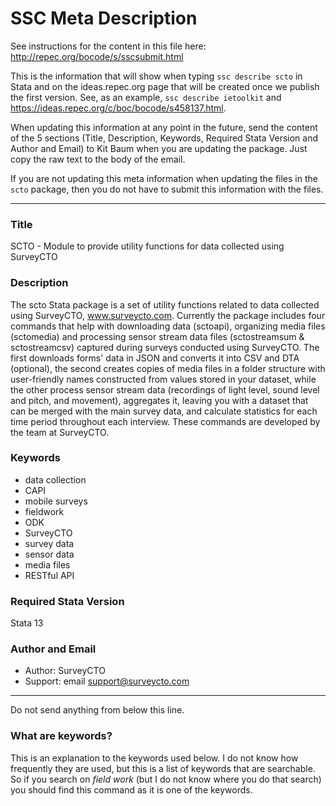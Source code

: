 # SSC Meta Description
See instructions for the content in this file here: http://repec.org/bocode/s/sscsubmit.html

This is the information that will show when typing `ssc describe scto` in Stata and on the ideas.repec.org page that will be created once we publish the first version. See, as an example, `ssc describe ietoolkit` and https://ideas.repec.org/c/boc/bocode/s458137.html.

When updating this information at any point in the future, send the content of the 5 sections (Title, Description, Keywords, Required Stata Version and Author and Email) to Kit Baum when you are updating the package. Just copy the raw text to the body of the email.

If you are not updating this meta information when updating the files in the `scto` package, then you do not have to submit this information with the files.

***

### Title
SCTO - Module to provide utility functions for data collected using SurveyCTO

### Description
The scto Stata package is a set of utility functions related to data collected using SurveyCTO, www.surveycto.com. Currently the package includes four commands that help with downloading data (sctoapi), organizing media files (sctomedia) and processing sensor stream data files (sctostreamsum & sctostreamcsv) captured during surveys conducted using SurveyCTO. The first downloads forms' data in JSON and converts it into CSV and DTA (optional), the second creates copies of media files in a folder structure with user-friendly names constructed from values stored in your dataset, while the other process sensor stream data (recordings of light level, sound level and pitch, and movement), aggregates it, leaving you with a dataset that can be merged with the main survey data, and calculate statistics for each time period throughout each interview. These commands are developed by the team at SurveyCTO.

### Keywords
* data collection
* CAPI
* mobile surveys
* fieldwork
* ODK
* SurveyCTO
* survey data
* sensor data
* media files
* RESTful API

### Required Stata Version      
Stata 13

### Author and Email
* Author: SurveyCTO
* Support: email support@surveycto.com

***
Do not send anything from below this line.

### What are keywords?
This is an explanation to the keywords used below. I do not know how frequently they are used, but this is a list of keywords that are searchable. So if you search on _field work_ (but I do not know where you do that search) you should find this command as it is one of the keywords.

